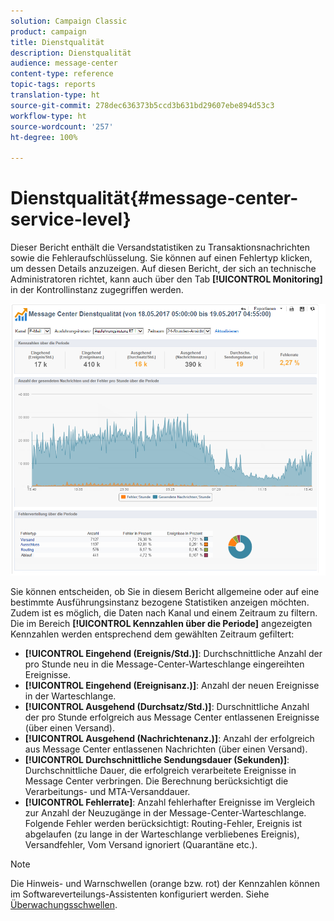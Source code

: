 ```yaml
---
solution: Campaign Classic
product: campaign
title: Dienstqualität
description: Dienstqualität
audience: message-center
content-type: reference
topic-tags: reports
translation-type: ht
source-git-commit: 278dec636373b5ccd3b631bd29607ebe894d53c3
workflow-type: ht
source-wordcount: '257'
ht-degree: 100%

---
```



# Dienstqualität{#message-center-service-level}

Dieser Bericht enthält die Versandstatistiken zu Transaktionsnachrichten sowie die Fehleraufschlüsselung. Sie können auf einen Fehlertyp klicken, um dessen Details anzuzeigen. Auf diesen Bericht, der sich an technische Administratoren richtet, kann auch über den Tab **[!UICONTROL Monitoring]** in der Kontrollinstanz zugegriffen werden.

![](assets/mc_reports_1.png)

Sie können entscheiden, ob Sie in diesem Bericht allgemeine oder auf eine bestimmte Ausführungsinstanz bezogene Statistiken anzeigen möchten. Zudem ist es möglich, die Daten nach Kanal und einem Zeitraum zu filtern. Die im Bereich **[!UICONTROL Kennzahlen über die Periode]** angezeigten Kennzahlen werden entsprechend dem gewählten Zeitraum gefiltert:

* **[!UICONTROL Eingehend (Ereignis/Std.)]**: Durchschnittliche Anzahl der pro Stunde neu in die Message-Center-Warteschlange eingereihten Ereignisse.
* **[!UICONTROL Eingehend (Ereignisanz.)]**: Anzahl der neuen Ereignisse in der Warteschlange.
* **[!UICONTROL Ausgehend (Durchsatz/Std.)]**: Durschnittliche Anzahl der pro Stunde erfolgreich aus Message Center entlassenen Ereignisse (über einen Versand).
* **[!UICONTROL Ausgehend (Nachrichtenanz.)]**: Anzahl der erfolgreich aus Message Center entlassenen Nachrichten (über einen Versand).
* **[!UICONTROL Durchschnittliche Sendungsdauer (Sekunden)]**: Durchschnittliche Dauer, die erfolgreich verarbeitete Ereignisse in Message Center verbringen. Die Berechnung berücksichtigt die Verarbeitungs- und MTA-Versanddauer.
* **[!UICONTROL Fehlerrate]**: Anzahl fehlerhafter Ereignisse im Vergleich zur Anzahl der Neuzugänge in der Message-Center-Warteschlange. Folgende Fehler werden berücksichtigt: Routing-Fehler, Ereignis ist abgelaufen (zu lange in der Warteschlange verbliebenes Ereignis), Versandfehler, Vom Versand ignoriert (Quarantäne etc.).

>[!NOTE]
>
>Die Hinweis- und Warnschwellen (orange bzw. rot) der Kennzahlen können im Softwareverteilungs-Assistenten konfiguriert werden. Siehe [Überwachungsschwellen](../../message-center/using/monitoring-thresholds.md).

